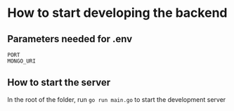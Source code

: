 # How to start developing the backend

## Parameters needed for .env

```
PORT
MONGO_URI
```

## How to start the server

In the root of the folder, run `go run main.go` to start the development server

